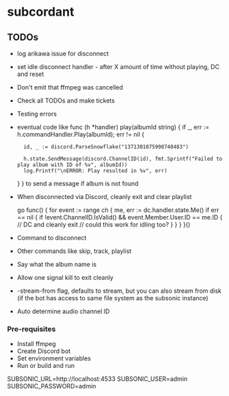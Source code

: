 # subcordant

## TODOs
* log arikawa issue for disconnect
* set idle disconnect handler - after X amount of time without playing, DC and reset
* Don't emit that ffmpeg was cancelled
* Check all TODOs and make tickets
* Testing errors
* eventual code like
func (h *handler) play(albumId string) {
	if _, err := h.commandHandler.Play(albumId); err != nil {

		id, _ := discord.ParseSnowflake("1371301075998740483")

		h.state.SendMessage(discord.ChannelID(id), fmt.Sprintf("Failed to play album with ID of %v", albumId))
		log.Printf("\nERROR: Play resulted in %v", err)
	}
}
to send a message if album is not found
* When disconnected via Discord, cleanly exit and clear playlist

	go func() {
		for event := range ch {
			me, err := dc.handler.state.Me()
			if err == nil {
				if !event.ChannelID.IsValid() && event.Member.User.ID == me.ID {
					// DC and cleanly exit
					// could this work for idling too?
				}
			}
		}
	}()

* Command to disconnect
* Other commands like skip, track, playlist
* Say what the album name is
* Allow one signal kill to exit cleanly
* -stream-from flag, defaults to stream, but you can also stream from disk (if the bot has access to same file system as the subsonic instance)
* Auto determine audio channel ID

### Pre-requisites
* Install ffmpeg
* Create Discord bot
* Set environment variables
* Run or build and run


SUBSONIC_URL=http://localhost:4533
SUBSONIC_USER=admin
SUBSONIC_PASSWORD=admin
